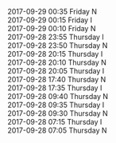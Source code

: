2017-09-29 00:35 Friday  N  
2017-09-29 00:15 Friday  I  
2017-09-29 00:10 Friday  N  
2017-09-28 23:55 Thursday  I  
2017-09-28 23:50 Thursday  N  
2017-09-28 20:15 Thursday  I  
2017-09-28 20:10 Thursday  N  
2017-09-28 20:05 Thursday  I  
2017-09-28 17:40 Thursday  N  
2017-09-28 17:35 Thursday  I  
2017-09-28 09:40 Thursday  N  
2017-09-28 09:35 Thursday  I  
2017-09-28 09:30 Thursday  N  
2017-09-28 07:15 Thursday  I  
2017-09-28 07:05 Thursday  N  
